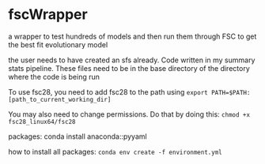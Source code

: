 # fscWrapper
a wrapper to test hundreds of models and then run them through FSC to get the best fit evolutionary model

the user needs to have created an sfs already. Code written in my summary stats pipeline. These files need to be in the base directory of the directory where the code is being run

To use fsc28, you need to add fsc28 to the path using `export PATH=$PATH:[path_to_current_working_dir]`

You may also need to change permissions. Do that by doing this: `chmod +x fsc28_linux64/fsc28`

packages: conda install anaconda::pyyaml

how to install all packages: 
`conda env create -f environment.yml`